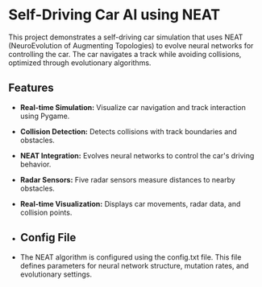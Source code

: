 # Self-Driving Car AI using NEAT

This project demonstrates a self-driving car simulation that uses NEAT (NeuroEvolution of Augmenting Topologies) to evolve neural networks for controlling the car. The car navigates a track while avoiding collisions, optimized through evolutionary algorithms.

## Features

- **Real-time Simulation:** Visualize car navigation and track interaction using Pygame.
- **Collision Detection:** Detects collisions with track boundaries and obstacles.
- **NEAT Integration:** Evolves neural networks to control the car's driving behavior.
- **Radar Sensors:** Five radar sensors measure distances to nearby obstacles.
- **Real-time Visualization:** Displays car movements, radar data, and collision points.

- ## Config File

- The NEAT algorithm is configured using the config.txt file. This file defines parameters for neural network structure, mutation rates, and evolutionary settings.
